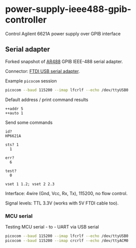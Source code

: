 # power-supply-ieee488-gpib-controller

Control Agilent 6621A power supply over GPIB interface


## Serial adapter

Forked snapshot of [AR488](https://github.com/andreyk0/AR488) GPIB IEEE-488 serial adapter.

Connector: [FTDI USB serial adapter](https://microcontrollerslab.com/ftdi-usb-to-serial-converter-cable-use-linux-windows/).

Example `picocom` session

```bash
picocom --baud 115200 --imap lfcrlf --echo /dev/ttyUSB0
```

Default address / print command results

```
++addr 5
++auto 1
```

Send some commands

```
id?
HP6621A

sts? 1
  1

err?
  6

test?
  0

vset 1 1.2; vset 2 2.3
```

Interface: 4wire (Gnd, Vcc, Rx, Tx), 115200, no flow control.

Signal levels: TTL 3.3V (works with 5V FTDI cable too).


### MCU serial

Testing MCU serial - to - UART via USB serial

``` bash
picocom --baud 115200 --imap lfcrlf --echo /dev/ttyUSB0
picocom --baud 115200 --imap crcrlf --echo /dev/ttyACM0
```
